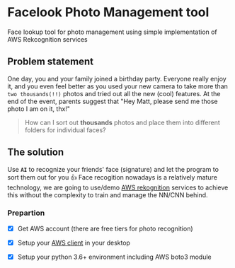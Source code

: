 # Facelook Photo Management tool
Face lookup tool for photo management using simple implementation of AWS Rekcognition services 

## Problem statement 
One day, you and your family joined a birthday party. Everyone really enjoy it, and you even feel better as you used your new camera to take more than `two thousands(!!)` photos and tried out all the new (cool) features. 
At the end of the event, parents suggest that "Hey Matt, please send me those photo I am on it, thx!"


> How can I sort out **thousands** photos and place them into different folders for individual faces? 

## The solution
Use **`AI`** to recognize your friends' face (signature) and let the program to sort them out for you :+1: 
Face recogition nowadays is a relatively mature technology, we are going to use/demo [AWS rekognition](
https://docs.aws.amazon.com/rekognition/latest/dg/faces.html) services to achieve this without the complexity to train and manage the NN/CNN behind.

### Prepartion 

- [x] Get AWS account (there are free tiers for photo recognition)
- [x] Setup your [AWS client](https://docs.aws.amazon.com/cli/latest/userguide/cli-chap-install.html) in your desktop
- [x] Setup your python 3.6+ environment including AWS boto3 module 



